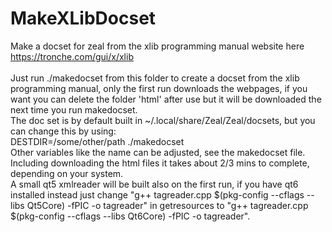 # MakeXLibDocset
Make a docset for zeal from the xlib programming manual website here https://tronche.com/gui/x/xlib<br>
<br>
Just run ./makedocset from this folder to create a docset from the xlib programming manual, only the first run downloads the webpages, if you want you can delete the folder 'html' after use but it will be downloaded the next time you run makedocset.<br>
The doc set is by default built in ~/.local/share/Zeal/Zeal/docsets, but you can change this by using:<br>
DESTDIR=/some/other/path ./makedocset<br>
Other variables like the name can be adjusted, see the makedocset file.<br>
Including downloading the html files it takes about 2/3 mins to complete, depending on your system.
<br>
A small qt5 xmlreader will be built also on the first run, if you have qt6 installed instead just change "g++ tagreader.cpp $(pkg-config --cflags --libs Qt5Core) -fPIC -o tagreader" in getresources to "g++ tagreader.cpp $(pkg-config --cflags --libs Qt6Core) -fPIC -o tagreader".<br>